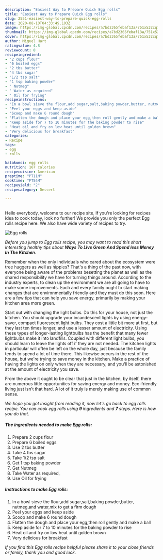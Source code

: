 ```yaml
---
description: "Easiest Way to Prepare Quick Egg rolls"
title: "Easiest Way to Prepare Quick Egg rolls"
slug: 2551-easiest-way-to-prepare-quick-egg-rolls
date: 2020-08-10T04:33:49.103Z
image: https://img-global.cpcdn.com/recipes/a7bd2365febaf13a/751x532cq70/egg-rolls-recipe-main-photo.jpg
thumbnail: https://img-global.cpcdn.com/recipes/a7bd2365febaf13a/751x532cq70/egg-rolls-recipe-main-photo.jpg
cover: https://img-global.cpcdn.com/recipes/a7bd2365febaf13a/751x532cq70/egg-rolls-recipe-main-photo.jpg
author: Miguel Hart
ratingvalue: 4.8
reviewcount: 8
recipeingredient:
- "2 cups flour"
- "6 boiled eggs"
- "2 tbs butter"
- "4 tbs sugar"
- "1/2 tsp salt"
- "1 tsp baking powder"
- " Nutmeg"
- " Water as required"
- " Oil for frying"
recipeinstructions:
- "In a bowl sieve the flour,add sugar,salt,baking powder,butter, nutmeg,and water,mix to get a firm dough"
- "Peel your eggs and keep aside"
- "Scoop and make 6 round dough"
- "Flatten the dough and place your egg,then roll gently and make a ball"
- "Keep aside for 7 to 10 minutes for the baking powder to rise"
- "Heat oil and fry on low heat until golden brown"
- "Very delicious for breakfast"
categories:
- Recipe
tags:
- egg
- rolls

katakunci: egg rolls 
nutrition: 167 calories
recipecuisine: American
preptime: "PT11M"
cooktime: "PT54M"
recipeyield: "2"
recipecategory: Dessert

---
```

<br>
Hello everybody, welcome to our recipe site, If you're looking for recipes idea to cook today, look no further! We provide you only the perfect Egg rolls recipe here. We also have wide variety of recipes to try.
<br>


![Egg rolls](https://img-global.cpcdn.com/recipes/a7bd2365febaf13a/751x532cq70/egg-rolls-recipe-main-photo.jpg)

<i>Before you jump to Egg rolls recipe, you may want to read this short interesting healthy tips about 
<strong>Ways To Live Green And Spend less Money In The Kitchen</strong>.</i>
</br>

Remember when the only individuals who cared about the ecosystem were tree huggers as well as hippies? That's a thing of the past now, with everyone being aware of the problems besetting the planet as well as the shared responsibility we have for turning things around. According to the industry experts, to clean up the environment we are all going to have to make some improvements. Each and every family ought to start making changes that are environmentally friendly and they must do this soon. Here are a few tips that can help you save energy, primarily by making your kitchen area more green.

Start out with changing the light bulbs. Do this for your house, not just the kitchen. You should upgrade your incandescent lights by using energy-saver, compact fluorescent light bulbs. They cost a little bit more at first, but they last ten times longer, and use a lesser amount of electricity. Using these types of longer-lasting lightbulbs has the benefit that many fewer lightbulbs make it into landfills. Coupled with different light bulbs, you should learn to leave the lights off if they are not needed. The kitchen lights in particular will often be left on the whole day, just because the family tends to spend a lot of time there. This likewise occurs in the rest of the house, but we're trying to save money in the kitchen. Make a practice of having the lights on only when they are necessary, and you'll be astonished at the amount of electricity you save.

From the above it ought to be clear that just in the kitchen, by itself, there are numerous little opportunities for saving energy and money. Eco-friendly living just isn't that hard. A lot of it truly is merely making use of common sense.


<i>We hope you got insight from reading it, now let's go back to egg rolls recipe. You can cook egg rolls using <strong>9</strong> ingredients and <strong>7</strong> steps. Here is how you do that.
</i>

##### The ingredients needed to make Egg rolls:

1. Prepare 2 cups flour
1. Prepare 6 boiled eggs
1. Use 2 tbs butter
1. Take 4 tbs sugar
1. Take 1/2 tsp salt
1. Get 1 tsp baking powder
1. Get  Nutmeg
1. Take  Water as required,
1. Use  Oil for frying


##### Instructions to make Egg rolls:

1. In a bowl sieve the flour,add sugar,salt,baking powder,butter, nutmeg,and water,mix to get a firm dough
1. Peel your eggs and keep aside
1. Scoop and make 6 round dough
1. Flatten the dough and place your egg,then roll gently and make a ball
1. Keep aside for 7 to 10 minutes for the baking powder to rise
1. Heat oil and fry on low heat until golden brown
1. Very delicious for breakfast


<i>If you find this Egg rolls recipe helpful please share it to your close friends or family, thank you and good luck.</i>

